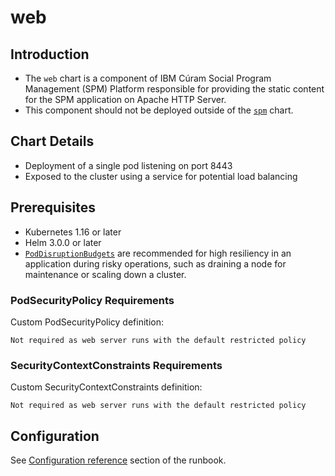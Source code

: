 # web

## Introduction

* The `web` chart is a component of IBM Cúram Social Program Management (SPM) Platform responsible for providing the static content for the SPM application on Apache HTTP Server.
* This component should not be deployed outside of the [`spm`](../spm) chart.

## Chart Details

* Deployment of a single pod listening on port 8443
* Exposed to the cluster using a service for potential load balancing

## Prerequisites

* Kubernetes 1.16 or later
* Helm 3.0.0 or later
* [`PodDisruptionBudgets`](https://kubernetes.io/docs/tasks/run-application/configure-pdb/) are recommended for high resiliency in an application during risky operations, such as draining a node for maintenance or scaling down a cluster.

### PodSecurityPolicy Requirements

Custom PodSecurityPolicy definition:

```
Not required as web server runs with the default restricted policy
```

### SecurityContextConstraints Requirements

Custom SecurityContextConstraints definition:

```
Not required as web server runs with the default restricted policy
```

## Configuration

See [Configuration reference](https://ibm.github.io/spm-kubernetes/deployment/config-reference) section of the runbook.
